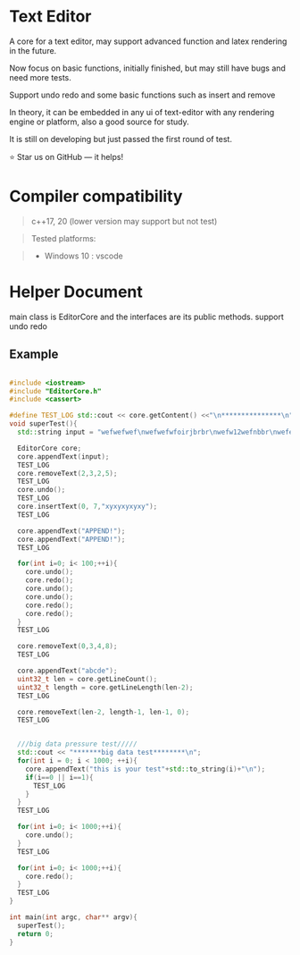 # **T**ext **E**ditor
A core for a text editor, may support advanced function and latex rendering in the future. 

Now focus on basic functions, initially finished, but may still have bugs and need more tests.

Support undo redo and some basic functions such as insert and remove

In theory, it can be embedded in any ui of text-editor with any rendering engine
or platform, also a good source for study.

It is still on developing but just passed the first round of test. 

⭐ Star us on GitHub — it helps!


# Compiler compatibility
> c++17, 20 (lower version may support but not test)

> Tested platforms:

> - Windows 10 : vscode

# Helper Document
main class is EditorCore and the interfaces are its public methods.
support undo redo

## Example
```c++

#include <iostream>
#include "EditorCore.h"
#include <cassert>

#define TEST_LOG std::cout << core.getContent() <<"\n***************\n";
void superTest(){
  std::string input = "wefwefwef\nwefwefwfoirjbrbr\nwefw12wefnbbr\nwefefefrbrb\nbrbrbrowenfef\n";

  EditorCore core;
  core.appendText(input);
  TEST_LOG
  core.removeText(2,3,2,5);
  TEST_LOG
  core.undo();
  TEST_LOG
  core.insertText(0, 7,"xyxyxyxyxy");
  TEST_LOG

  core.appendText("APPEND!");
  core.appendText("APPEND!");
  TEST_LOG

  for(int i=0; i< 100;++i){
    core.undo();
    core.redo();
    core.undo();
    core.undo();
    core.redo();
    core.redo();
  }
  TEST_LOG

  core.removeText(0,3,4,8);
  TEST_LOG

  core.appendText("abcde");
  uint32_t len = core.getLineCount();
  uint32_t length = core.getLineLength(len-2);
  TEST_LOG

  core.removeText(len-2, length-1, len-1, 0);
  TEST_LOG


  ///big data pressure test/////
  std::cout << "*******big data test********\n";
  for(int i = 0; i < 1000; ++i){
    core.appendText("this is your test"+std::to_string(i)+"\n");
    if(i==0 || i==1){
      TEST_LOG
    }
  }
  TEST_LOG

  for(int i=0; i< 1000;++i){
    core.undo();
  }
  TEST_LOG

  for(int i=0; i< 1000;++i){
    core.redo();
  }
  TEST_LOG
}

int main(int argc, char** argv){
  superTest();
  return 0;
}
```

